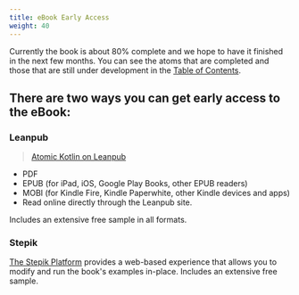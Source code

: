 ```yaml
---
title: eBook Early Access
weight: 40
---
```


Currently the book is about 80% complete and we hope to have it finished
in the next few months. You can see the atoms that are completed and those
that are still under development in the [Table of Contents](https://www.atomickotlin.com/contents/).

## There are two ways you can get early access to the eBook:

### Leanpub

> [Atomic Kotlin on Leanpub](https://leanpub.com/AtomicKotlin)

- PDF
- EPUB (for iPad, iOS, Google Play Books, other EPUB readers)
- MOBI (for Kindle Fire, Kindle Paperwhite, other Kindle devices and apps)
- Read online directly through the Leanpub site.

Includes an extensive free sample in all formats.

### Stepik

[The Stepik Platform](https://stepik.org/course/15001) provides a web-based
experience that allows you to modify and run the book's examples in-place.
Includes an extensive free sample.
